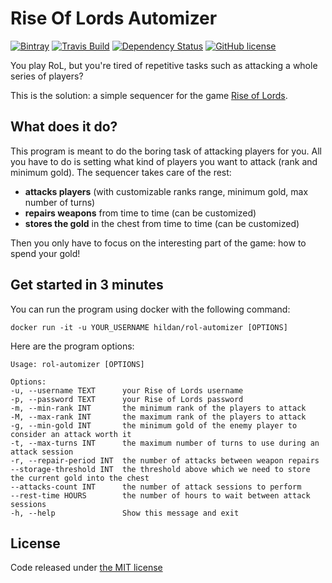# Rise Of Lords Automizer

[![Bintray](https://img.shields.io/bintray/v/joffrey-bion/applications/rol-automizer.svg)](https://bintray.com/joffrey-bion/applications/rol-automizer/_latestVersion)
[![Travis Build](https://img.shields.io/travis/joffrey-bion/rol-automizer/master.svg)](https://travis-ci.org/joffrey-bion/rol-automizer)
[![Dependency Status](https://www.versioneye.com/user/projects/56d2f52c157a6913c1e6c83f/badge.svg)](https://www.versioneye.com/user/projects/56d2f52c157a6913c1e6c83f)
[![GitHub license](https://img.shields.io/badge/license-MIT-blue.svg)](https://github.com/joffrey-bion/rol-automizer/blob/master/LICENSE)

You play RoL, but you're tired of repetitive tasks such as attacking a whole series of players?

This is the solution: a simple sequencer for the game [Rise of Lords](http://www.riseoflords.com/).

## What does it do?

This program is meant to do the boring task of attacking players for you.
All you have to do is setting what kind of players you want to attack (rank and minimum gold).
The sequencer takes care of the rest:
- **attacks players** (with customizable ranks range, minimum gold, max number of turns)
- **repairs weapons** from time to time (can be customized)
- **stores the gold** in the chest from time to time (can be customized)
 
Then you only have to focus on the interesting part of the game: how to spend your gold!

## Get started in 3 minutes

You can run the program using docker with the following command:

```
docker run -it -u YOUR_USERNAME hildan/rol-automizer [OPTIONS]
```

Here are the program options:

```
Usage: rol-automizer [OPTIONS]

Options:
-u, --username TEXT      your Rise of Lords username
-p, --password TEXT      your Rise of Lords password
-m, --min-rank INT       the minimum rank of the players to attack
-M, --max-rank INT       the maximum rank of the players to attack
-g, --min-gold INT       the minimum gold of the enemy player to consider an attack worth it
-t, --max-turns INT      the maximum number of turns to use during an attack session
-r, --repair-period INT  the number of attacks between weapon repairs
--storage-threshold INT  the threshold above which we need to store the current gold into the chest
--attacks-count INT      the number of attack sessions to perform
--rest-time HOURS        the number of hours to wait between attack sessions
-h, --help               Show this message and exit
```

## License

Code released under [the MIT license](https://github.com/joffrey-bion/rol-automizer/blob/master/LICENSE)
